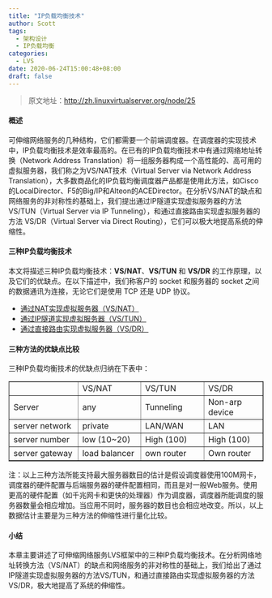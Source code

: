 ```yaml
---
title: "IP负载均衡技术"
author: Scott
tags:
  - 架构设计
  - IP负载均衡
categories: 
  - LVS
date: 2020-06-24T15:00:48+08:00
draft: false
---
```


> 原文地址：http://zh.linuxvirtualserver.org/node/25

#### 概述

可伸缩网络服务的几种结构，它们都需要一个前端调度器。在调度器的实现技术中，IP负载均衡技术是效率最高的。在已有的IP负载均衡技术中有通过网络地址转换（Network Address Translation）将一组服务器构成一个高性能的、高可用的虚拟服务器，我们称之为VS/NAT技术（Virtual Server via Network Address Translation），大多数商品化的IP负载均衡调度器产品都是使用此方法，如Cisco的LocalDirector、F5的Big/IP和Alteon的ACEDirector。在分析VS/NAT的缺点和网络服务的非对称性的基础上，我们提出通过IP隧道实现虚拟服务器的方法VS/TUN（Virtual Server via IP Tunneling），和通过直接路由实现虚拟服务器的方法 VS/DR（Virtual Server via Direct Routing），它们可以极大地提高系统的伸缩性。

#### 三种IP负载均衡技术

本文将描述三种IP负载均衡技术：**VS/NAT**、**VS/TUN** 和 **VS/DR** 的工作原理，以及它们的优缺点。在以下描述中，我们称客户的 socket 和服务器的 socket 之间的数据通讯为连接，无论它们是使用 TCP 还是 UDP 协议。

* [通过NAT实现虚拟服务器（VS/NAT）](/ip-vs-nat)
* [通过IP隧道实现虚拟服务器（VS/TUN）](/ip-vs-tun)
* [通过直接路由实现虚拟服务器（VS/DR）](/ip-vs-dr)

#### 三种方法的优缺点比较

三种IP负载均衡技术的优缺点归纳在下表中：

<table border="1" cellpadding="0" cellspacing="0"><tbody><tr><td width="175"> </td>
<td width="149"> VS/NAT </td>
<td width="140"> VS/TUN </td>
<td width="149"> VS/DR </td>
</tr><tr><td width="175"> Server </td>
<td width="149"> any </td>
<td width="140"> Tunneling </td>
<td width="149"> Non-arp device </td>
</tr><tr><td width="175"> server network </td>
<td width="149"> private </td>
<td width="140"> LAN/WAN </td>
<td width="149"> LAN </td>
</tr><tr><td width="175"> server number </td>
<td width="149"> low (10~20) </td>
<td width="140"> High (100) </td>
<td width="149"> High (100) </td>
</tr><tr><td> server gateway </td>
<td> load balancer </td>
<td width="140"> own router </td>
<td width="149"> Own router </td>
</tr></tbody></table>

注：以上三种方法所能支持最大服务器数目的估计是假设调度器使用100M网卡，调度器的硬件配置与后端服务器的硬件配置相同，而且是对一般Web服务。使用更高的硬件配置（如千兆网卡和更快的处理器）作为调度器，调度器所能调度的服务器数量会相应增加。当应用不同时，服务器的数目也会相应地改变。所以，以上数据估计主要是为三种方法的伸缩性进行量化比较。

#### 小结

本章主要讲述了可伸缩网络服务LVS框架中的三种IP负载均衡技术。在分析网络地址转换方法（VS/NAT）的缺点和网络服务的非对称性的基础上，我们给出了通过IP隧道实现虚拟服务器的方法VS/TUN，和通过直接路由实现虚拟服务器的方法VS/DR，极大地提高了系统的伸缩性。




